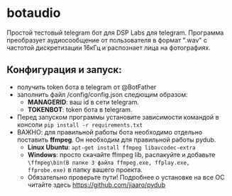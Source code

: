 # botaudio
Простой тестовый telegram бот для DSP Labs для telegram. Программа преобразует аудиосообщение от пользователя в формат ".wav" с частотой дискретизации 16кГц и распознает лица на фотографиях.

## Конфигурация и запуск:
- получить token бота в telegram от @BotFather
- заполнить файл /config/config.json следющим образом:
    - **MANAGERID**: ваш id в сети telegram.
    - **TOKENBOT**: token бота в telegram.
- Перед запуском программы установите зависимости командой в консоли `pip install -r requirements.txt`
- ВАЖНО: для правильной работы бота необходимо отдельно поставить **ffmpeg**. Он необходим для правильной работы pydub.
    - **Linux Ubuntu**: `apt-get install ffmpeg libavcodec-extra`
    - **Windows**: просто скачайте ffmpeg lib, распакуйте и добавьте `\ffmpeg\bin(В папке 3 файла ffmpeg.exe, ffplay.exe, ffprobe.exe)` в папку вашего проекта. 
    - Обязательно проверьте пути! Подробнее о установке на все ОС читайте здесь https://github.com/jiaaro/pydub


